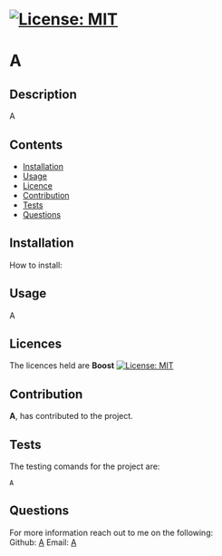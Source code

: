 
  # [![License: MIT](https://img.shields.io/badge/License-Boost-yellow.svg)](https://opensource.org/licenses/Boost)

  # A

  ## Description 
  A
  
  ## Contents
  - [Installation](#installation)
  - [Usage](#usage)
  - [Licence](#licence)
  - [Contribution](#contributing)
  - [Tests](#tests)
  - [Questions](#questions)
  
  ## Installation  
  How to install:
  
  
  ## Usage
  A
  

  ## Licences
  The licences held are <strong>Boost</strong> 
  [![License: MIT](https://img.shields.io/badge/License-Boost-yellow.svg)](https://opensource.org/licenses/Boost)

  
  

  ## Contribution
  <strong>A</strong>, has contributed to the project.
  

  ## Tests
  The testing comands for the project are: 
  ~~~
  A
  ~~~

  ## Questions
  For more information reach out to me on the following: <br>
  Github: [A](www.github.com/A)
  Email: [A](A)
  
